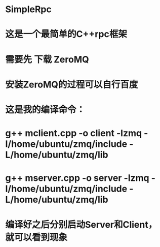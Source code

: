 # SimpleRpc
# 这是一个最简单的C++rpc框架
# 需要先 下载 ZeroMQ
# 安装ZeroMQ的过程可以自行百度
# 这是我的编译命令：
# g++ mclient.cpp -o client -lzmq -I/home/ubuntu/zmq/include -L/home/ubuntu/zmq/lib
# g++ mserver.cpp -o server -lzmq -I/home/ubuntu/zmq/include -L/home/ubuntu/zmq/lib
# 编译好之后分别启动Server和Client，就可以看到现象
